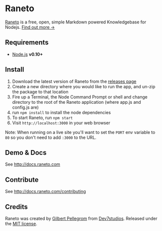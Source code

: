 Raneto
======

[Raneto](http://raneto.com) is a free, open, simple Markdown powered Knowledgebase for Nodejs. [Find out more &rarr;](http://docs.raneto.com/what-is-raneto)

Requirements
------------

* [Node.js](http://nodejs.org) **v0.10+**

Install
-------

1. Download the latest version of Raneto from the [releases page](https://github.com/gilbitron/Raneto/releases)
2. Create a new directory where you would like to run the app, and un-zip the package to that location
3. Fire up a Terminal, the Node Command Prompt or shell and change directory to the root of the Raneto application (where app.js and config.js are)
4. run `npm install` to install the node dependencies
5. To start Raneto, run `npm start`
6. Visit `http://localhost:3000` in your web browser

Note: When running on a live site you'll want to set the `PORT` env variable to `80` so you don't need to add `:3000` to the URL.

Demo & Docs
-----------

See http://docs.raneto.com

Contribute
----------

See http://docs.raneto.com/contributing

Credits
-------

Raneto was created by [Gilbert Pellegrom](http://gilbert.pellegrom.me) from
[Dev7studios](http://dev7studios.com). Released under the [MIT license](https://raw.githubusercontent.com/gilbitron/Raneto/master/LICENSE).
